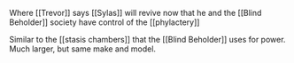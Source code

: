 Where [[Trevor]] says [[Sylas]] will revive now that he and the [[Blind Beholder]] society have control of the [[phylactery]]

Similar to the [[stasis chambers]] that the [[Blind Beholder]] uses for power. Much larger, but same make and model.